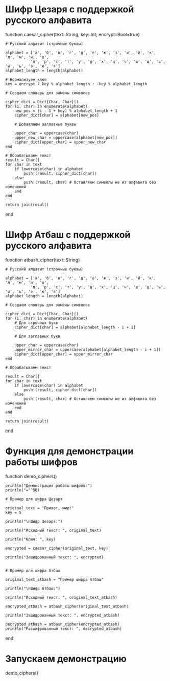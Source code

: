 # Шифр Цезаря с поддержкой русского алфавита

function caesar_cipher(text::String, key::Int; encrypt::Bool=true)

    # Русский алфавит (строчные буквы)
    
    alphabet = ['а', 'б', 'в', 'г', 'д', 'е', 'ж', 'з', 'и', 'й', 'к', 'л', 'м', 'н', 'о', 
               'п', 'р', 'с', 'т', 'у', 'ф', 'х', 'ц', 'ч', 'ш', 'щ', 'ъ', 'ы', 'ь', 'э', 'ю', 'я']
    alphabet_length = length(alphabet)
    
    # Нормализуем ключ
    key = encrypt ? key % alphabet_length : -key % alphabet_length
    
    # Создаем словарь для замены символов
    
    cipher_dict = Dict{Char, Char}()
    for (i, char) in enumerate(alphabet)
        new_pos = (i - 1 + key) % alphabet_length + 1
        cipher_dict[char] = alphabet[new_pos]
        
        # Добавляем заглавные буквы
        
        upper_char = uppercase(char)
        upper_new_char = uppercase(alphabet[new_pos])
        cipher_dict[upper_char] = upper_new_char
    end
    
    # Обрабатываем текст
    result = Char[]
    for char in text
        if lowercase(char) in alphabet
            push!(result, cipher_dict[char])
        else
            push!(result, char) # Оставляем символы не из алфавита без изменений
        end
    end
    
    return join(result)
end

# Шифр Атбаш с поддержкой русского алфавита

function atbash_cipher(text::String)

    # Русский алфавит (строчные буквы)
    
    alphabet = ['а', 'б', 'в', 'г', 'д', 'е', 'ж', 'з', 'и', 'й', 'к', 'л', 'м', 'н', 'о', 
               'п', 'р', 'с', 'т', 'у', 'ф', 'х', 'ц', 'ч', 'ш', 'щ', 'ъ', 'ы', 'ь', 'э', 'ю', 'я']
    alphabet_length = length(alphabet)
    
    # Создаем словарь для замены символов
    
    cipher_dict = Dict{Char, Char}()
    for (i, char) in enumerate(alphabet)
        # Для строчных букв
        cipher_dict[char] = alphabet[alphabet_length - i + 1]
        
        # Для заглавных букв
        
        upper_char = uppercase(char)
        upper_mirror_char = uppercase(alphabet[alphabet_length - i + 1])
        cipher_dict[upper_char] = upper_mirror_char
    end
    
    # Обрабатываем текст
    
    result = Char[]
    for char in text
        if lowercase(char) in alphabet
            push!(result, cipher_dict[char])
        else
            push!(result, char) # Оставляем символы не из алфавита без изменений
        end
    end
    
    return join(result)
end

# Функция для демонстрации работы шифров

function demo_ciphers()

    println("Демонстрация работы шифров:")
    println("="^50)
    
    # Пример для шифра Цезаря
    
    original_text = "Привет, мир!"
    key = 5
    
    println("\nШифр Цезаря:")
    
    println("Исходный текст: ", original_text)
    
    println("Ключ: ", key)
    
    encrypted = caesar_cipher(original_text, key)
    
    println("Зашифрованный текст: ", encrypted)
    
    
    # Пример для шифра Атбаш
    
    original_text_atbash = "Пример шифра Атбаш"
    
    println("\nШифр Атбаш:")
    
    println("Исходный текст: ", original_text_atbash)
    
    encrypted_atbash = atbash_cipher(original_text_atbash)
    
    println("Зашифрованный текст: ", encrypted_atbash)
    
    decrypted_atbash = atbash_cipher(encrypted_atbash)
    println("Расшифрованный текст: ", decrypted_atbash)
end

# Запускаем демонстрацию
demo_ciphers()

